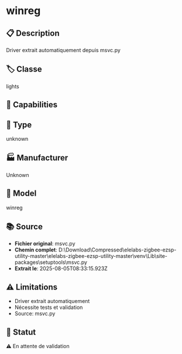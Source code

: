 # winreg

## 📋 Description
Driver extrait automatiquement depuis msvc.py

## 🏷️ Classe
lights

## 🔧 Capabilities


## 📡 Type
unknown

## 🏭 Manufacturer
Unknown

## 📱 Model
winreg

## 📚 Source
- **Fichier original**: msvc.py
- **Chemin complet**: D:\Download\Compressed\elelabs-zigbee-ezsp-utility-master\elelabs-zigbee-ezsp-utility-master\venv\Lib\site-packages\setuptools\msvc.py
- **Extrait le**: 2025-08-05T08:33:15.923Z

## ⚠️ Limitations
- Driver extrait automatiquement
- Nécessite tests et validation
- Source: msvc.py

## 🚀 Statut
⚠️ En attente de validation
